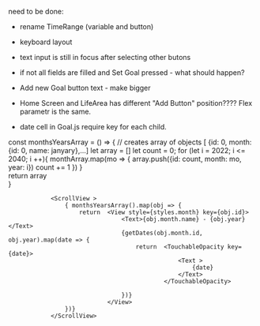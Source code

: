 need to be done:
- rename TimeRange (variable and button)
- keyboard layout
- text input is still in focus after selecting other butons
- if not all fields are filled and Set Goal pressed - what should happen?
- Add new Goal button text - make bigger
- Home Screen and LifeArea has different "Add Button" position???? Flex parametr is the same.

- date cell in Goal.js require key for each child.








const monthsYearsArray = () => {
        // creates array of objects [ {id: 0, month: {id: 0, name: janyary},...]
        let array = []
        let count = 0;
        for (let i = 2022; i <= 2040; i ++){
            monthArray.map(mo => {
                array.push({id: count, month: mo, year: i})
                count += 1
            })
        }                 
        return array    
    }



                <ScrollView >
                    { monthsYearsArray().map(obj => {
                        return  <View style={styles.month} key={obj.id}>
                                    <Text>{obj.month.name} - {obj.year}</Text>
                                    {getDates(obj.month.id, obj.year).map(date => {
                                        return  <TouchableOpacity key={date}>
                                                    <Text >
                                                        {date}
                                                    </Text>
                                                </TouchableOpacity>
                                                
                                    })}  
                                </View>       
                    })}
                </ScrollView>

